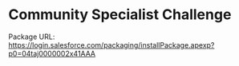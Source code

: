 # Community Specialist Challenge

Package URL: https://login.salesforce.com/packaging/installPackage.apexp?p0=04taj0000002x41AAA
